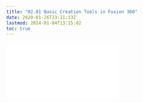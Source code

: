 ```yaml
---
title: "02.01 Basic Creation Tools in Fusion 360"
date: 2020-01-26T23:11:13Z
lastmod: 2024-01-04T13:15:02
toc: true
---
```


![Link to included file content](../../../../3d-modeling/fusion-360/fusion-360-basic-creation-tools.md)
